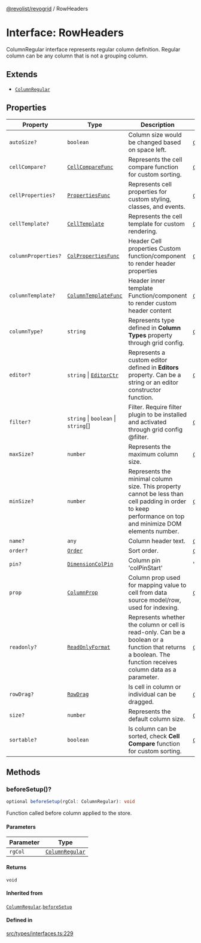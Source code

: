 [@revolist/revogrid](README.md) / RowHeaders

# Interface: RowHeaders

ColumnRegular interface represents regular column definition.
Regular column can be any column that is not a grouping column.

## Extends

- [`ColumnRegular`](Interface.ColumnRegular.md)

## Properties

| Property | Type | Description | Inherited from | Defined in |
| ------ | ------ | ------ | ------ | ------ |
| `autoSize?` | `boolean` | Column size would be changed based on space left. | [`ColumnRegular`](Interface.ColumnRegular.md).`autoSize` | [src/types/interfaces.ts:205](https://github.com/revolist/revogrid/blob/69db770b4dd0e83354c8d987e03567beaf944291/src/types/interfaces.ts#L205) |
| `cellCompare?` | [`CellCompareFunc`](TypeAlias.CellCompareFunc.md) | Represents the cell compare function for custom sorting. | [`ColumnRegular`](Interface.ColumnRegular.md).`cellCompare` | [src/types/interfaces.ts:177](https://github.com/revolist/revogrid/blob/69db770b4dd0e83354c8d987e03567beaf944291/src/types/interfaces.ts#L177) |
| `cellProperties?` | [`PropertiesFunc`](TypeAlias.PropertiesFunc.md) | Represents cell properties for custom styling, classes, and events. | [`ColumnRegular`](Interface.ColumnRegular.md).`cellProperties` | [src/types/interfaces.ts:169](https://github.com/revolist/revogrid/blob/69db770b4dd0e83354c8d987e03567beaf944291/src/types/interfaces.ts#L169) |
| `cellTemplate?` | [`CellTemplate`](Interface.CellTemplate.md) | Represents the cell template for custom rendering. | [`ColumnRegular`](Interface.ColumnRegular.md).`cellTemplate` | [src/types/interfaces.ts:173](https://github.com/revolist/revogrid/blob/69db770b4dd0e83354c8d987e03567beaf944291/src/types/interfaces.ts#L173) |
| `columnProperties?` | [`ColPropertiesFunc`](TypeAlias.ColPropertiesFunc.md) | Header Cell properties Custom function/component to render header properties | [`ColumnRegular`](Interface.ColumnRegular.md).`columnProperties` | [src/types/interfaces.ts:116](https://github.com/revolist/revogrid/blob/69db770b4dd0e83354c8d987e03567beaf944291/src/types/interfaces.ts#L116) |
| `columnTemplate?` | [`ColumnTemplateFunc`](TypeAlias.ColumnTemplateFunc.md) | Header inner template Function/component to render custom header content | [`ColumnRegular`](Interface.ColumnRegular.md).`columnTemplate` | [src/types/interfaces.ts:111](https://github.com/revolist/revogrid/blob/69db770b4dd0e83354c8d987e03567beaf944291/src/types/interfaces.ts#L111) |
| `columnType?` | `string` | Represents type defined in **Column Types** property through grid config. | [`ColumnRegular`](Interface.ColumnRegular.md).`columnType` | [src/types/interfaces.ts:225](https://github.com/revolist/revogrid/blob/69db770b4dd0e83354c8d987e03567beaf944291/src/types/interfaces.ts#L225) |
| `editor?` | `string` \| [`EditorCtr`](TypeAlias.EditorCtr.md) | Represents a custom editor defined in **Editors** property. Can be a string or an editor constructor function. | [`ColumnRegular`](Interface.ColumnRegular.md).`editor` | [src/types/interfaces.ts:165](https://github.com/revolist/revogrid/blob/69db770b4dd0e83354c8d987e03567beaf944291/src/types/interfaces.ts#L165) |
| `filter?` | `string` \| `boolean` \| `string`[] | Filter. Require filter plugin to be installed and activated through grid config @filter. | [`ColumnRegular`](Interface.ColumnRegular.md).`filter` | [src/types/interfaces.ts:209](https://github.com/revolist/revogrid/blob/69db770b4dd0e83354c8d987e03567beaf944291/src/types/interfaces.ts#L209) |
| `maxSize?` | `number` | Represents the maximum column size. | [`ColumnRegular`](Interface.ColumnRegular.md).`maxSize` | [src/types/interfaces.ts:160](https://github.com/revolist/revogrid/blob/69db770b4dd0e83354c8d987e03567beaf944291/src/types/interfaces.ts#L160) |
| `minSize?` | `number` | Represents the minimal column size. This property cannot be less than cell padding in order to keep performance on top and minimize DOM elements number. | [`ColumnRegular`](Interface.ColumnRegular.md).`minSize` | [src/types/interfaces.ts:156](https://github.com/revolist/revogrid/blob/69db770b4dd0e83354c8d987e03567beaf944291/src/types/interfaces.ts#L156) |
| `name?` | `any` | Column header text. | [`ColumnRegular`](Interface.ColumnRegular.md).`name` | [src/types/interfaces.ts:201](https://github.com/revolist/revogrid/blob/69db770b4dd0e83354c8d987e03567beaf944291/src/types/interfaces.ts#L201) |
| `order?` | [`Order`](TypeAlias.Order.md) | Sort order. | [`ColumnRegular`](Interface.ColumnRegular.md).`order` | [src/types/interfaces.ts:217](https://github.com/revolist/revogrid/blob/69db770b4dd0e83354c8d987e03567beaf944291/src/types/interfaces.ts#L217) |
| `pin?` | [`DimensionColPin`](TypeAlias.DimensionColPin.md) | Column pin 'colPinStart'|'colPinEnd'. | [`ColumnRegular`](Interface.ColumnRegular.md).`pin` | [src/types/interfaces.ts:197](https://github.com/revolist/revogrid/blob/69db770b4dd0e83354c8d987e03567beaf944291/src/types/interfaces.ts#L197) |
| `prop` | [`ColumnProp`](TypeAlias.ColumnProp.md) | Column prop used for mapping value to cell from data source model/row, used for indexing. | [`ColumnRegular`](Interface.ColumnRegular.md).`prop` | [src/types/interfaces.ts:193](https://github.com/revolist/revogrid/blob/69db770b4dd0e83354c8d987e03567beaf944291/src/types/interfaces.ts#L193) |
| `readonly?` | [`ReadOnlyFormat`](TypeAlias.ReadOnlyFormat.md) | Represents whether the column or cell is read-only. Can be a boolean or a function that returns a boolean. The function receives column data as a parameter. | [`ColumnRegular`](Interface.ColumnRegular.md).`readonly` | [src/types/interfaces.ts:146](https://github.com/revolist/revogrid/blob/69db770b4dd0e83354c8d987e03567beaf944291/src/types/interfaces.ts#L146) |
| `rowDrag?` | [`RowDrag`](TypeAlias.RowDrag.md) | Is cell in column or individual can be dragged. | [`ColumnRegular`](Interface.ColumnRegular.md).`rowDrag` | [src/types/interfaces.ts:221](https://github.com/revolist/revogrid/blob/69db770b4dd0e83354c8d987e03567beaf944291/src/types/interfaces.ts#L221) |
| `size?` | `number` | Represents the default column size. | [`ColumnRegular`](Interface.ColumnRegular.md).`size` | [src/types/interfaces.ts:150](https://github.com/revolist/revogrid/blob/69db770b4dd0e83354c8d987e03567beaf944291/src/types/interfaces.ts#L150) |
| `sortable?` | `boolean` | Is column can be sorted, check **Cell Compare** function for custom sorting. | [`ColumnRegular`](Interface.ColumnRegular.md).`sortable` | [src/types/interfaces.ts:213](https://github.com/revolist/revogrid/blob/69db770b4dd0e83354c8d987e03567beaf944291/src/types/interfaces.ts#L213) |

## Methods

### beforeSetup()?

```ts
optional beforeSetup(rgCol: ColumnRegular): void
```

Function called before column applied to the store.

#### Parameters

| Parameter | Type |
| ------ | ------ |
| `rgCol` | [`ColumnRegular`](Interface.ColumnRegular.md) |

#### Returns

`void`

#### Inherited from

[`ColumnRegular`](Interface.ColumnRegular.md).[`beforeSetup`](Interface.ColumnRegular.md#beforesetup)

#### Defined in

[src/types/interfaces.ts:229](https://github.com/revolist/revogrid/blob/69db770b4dd0e83354c8d987e03567beaf944291/src/types/interfaces.ts#L229)

